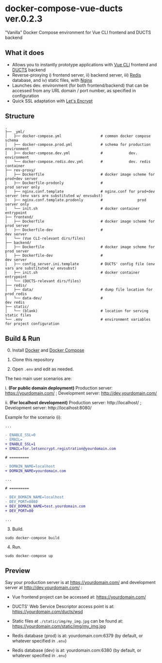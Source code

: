 # docker-compose-vue-ducts ver.0.2.3
"Vanilla" Docker Compose environment for Vue CLI frontend and DUCTS backend

## What it does

- Allows you to instantly prototype applications with [Vue CLI](https://cli.vuejs.org/) frontend and [DUCTS](https://github.com/iflb/ducts) backend
- Reverse-proxying i) frontend server, ii) backend server, iii) [Redis](https://redis.io/) database, and iv) static files, with [Nginx](https://www.nginx.com/)
- Launches dev. environment (for both frontend/backend) that can be accessed from any URL domain / port number, as specified in configuration
- Quick SSL adaptation with [Let's Encrypt](https://letsencrypt.org/)

## Structure

```
.
├── _yml/
│   ├── docker-compose.yml                  # common docker compose schema
│   ├── docker-compose.prod.yml             # schema for production environment
│   ├── docker-compose.dev.yml              #            dev. environment
│   └── docker-compose.redis.dev.yml        #            dev. redis container
├── rev-proxy/
│   ├── Dockerfile                          # docker image scheme for prod+dev server
│   ├── Dockerfile-prodonly                 #                         prod server only
│   ├── nginx.conf.template                 # nginx.conf for prod+dev server (env vars are substituted w/ envsubst)
│   ├── nginx.conf.template.prodonly        #                prod server only
│   └── init.sh                             # docker container entrypoint
├── frontend/
│   ├── Dockerfile                          # docker image scheme for prod server
│   ├── Dockerfile-dev                      #                         dev server
│   └── (Vue CLI-relevant dirs/files)
├── backend/
│   ├── Dockerfile                          # docker image scheme for prod server
│   ├── Dockerfile-dev                      #                         dev server
│   ├── config_server.ini.template          # DUCTS' config file (env vars are substituted w/ envsubst)
│   ├── init.sh                             # docker container entrypoint
│   └── (DUCTS-relevant dirs/files)
├── redis/
│   ├── data/                               # dump file location for prod redis
│   └── data-dev/                           #                        dev redis
├── static/
│   └── (blank)                             # location for serving static files
└── .env                                    # environment variables for project configuration
```

## Build & Run

0. Install [Docker](https://docs.docker.com/get-docker/) and [Docker Compose](https://docs.docker.com/compose/install/)

1. Clone this repository

2. Open `.env` and edit as needed.

The two main user scenarios are:

i. **(For public domain deployment)** Production server: https://yourdomain.com/ ; Development server: http://dev.yourdomain.com/

ii. **(For localhost development)** Production server: http://localhost/ ; Development server: http://localhost:8080/


Example for the scenario (i):

```diff
...

- ENABLE_SSL=0
- EMAIL=
+ ENABLE_SSL=1
+ EMAIL=for.letsencrypt.registration@yourdomain.com

# =========

- DOMAIN_NAME=localhost
+ DOMAIN_NAME=yourdomain.com

...

# =========

- DEV_DOMAIN_NAME=localhost
- DEV_PORT=8080
+ DEV_DOMAIN_NAME=test.yourdomain.com
+ DEV_PORT=80

...
```

3. Build.

```
sudo docker-compose build
```

4. Run.

```
sudo docker-compose up
```

## Preview

Say your production server is at https://yourdomain.com/ and development server at http://dev.yourdomain.com/ :

- Vue frontend project can be accessed at: https://yourdomain.com/

- DUCTS' Web Service Descriptor access point is at: https://yourdomain.com/ducts/wsd

- Static files at `./static/img/my_img.jpg` can be found at: https://yourdomain.com/static/img/my_img.jpg

- Redis database (prod) is at: yourdomain.com:6379 (by default, or whatever specified in `.env`)

- Redis database (dev) is at: yourdomain.com:6380 (by default, or whatever specified in `.env`)
